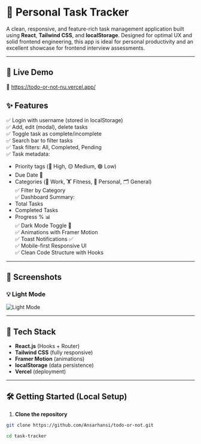 # 📝 Personal Task Tracker

A clean, responsive, and feature-rich task management application built using **React**, **Tailwind CSS**, and **localStorage**. Designed for optimal UX and solid frontend engineering, this app is ideal for personal productivity and an excellent showcase for frontend interview assessments.

---

## 🚀 Live Demo

🔗 https://todo-or-not-nu.vercel.app/


## ✨ Features

✅ Login with username (stored in localStorage)  
✅ Add, edit (modal), delete tasks  
✅ Toggle task as complete/incomplete  
✅ Search bar to filter tasks  
✅ Task filters: All, Completed, Pending  
✅ Task metadata:
- Priority tags (🔴 High, 🟡 Medium, 🟢 Low)
- Due Date 📅
- Categories (💼 Work, 🏋️ Fitness, 👤 Personal, 🗂️ General)  
✅ Filter by Category  
✅ Dashboard Summary:
- Total Tasks
- Completed Tasks
- Progress % 📊  
✅ Dark Mode Toggle 🌙  
✅ Animations with Framer Motion  
✅ Toast Notifications ✅  
✅ Mobile-first Responsive UI  
✅ Clean Code Structure with Hooks

---

## 📸 Screenshots

### 💡 Light Mode
![Light Mode](https://your-screenshot-light-url)



---

## 🧪 Tech Stack

- **React.js** (Hooks + Router)
- **Tailwind CSS** (fully responsive)
- **Framer Motion** (animations)
- **localStorage** (data persistence)
- **Vercel** (deployment)

---

## 🛠️ Getting Started (Local Setup)

1. **Clone the repository**
```bash
git clone https://github.com/Ansarhansi/todo-or-not.git

cd task-tracker

